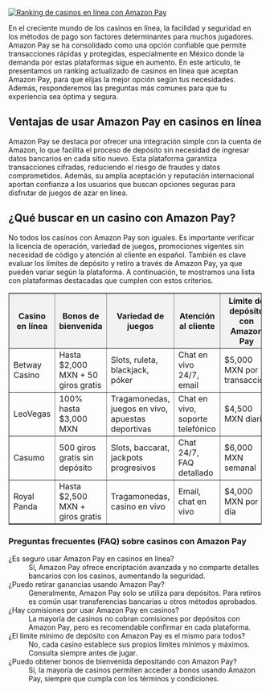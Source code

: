 [![Ranking de casinos en línea con Amazon Pay](https://123-caf.pages.dev/gitsignup.png)](https://vrmoo.ru/Bt82HjjY)

<p>En el creciente mundo de los casinos en línea, la facilidad y seguridad en los métodos de pago son factores determinantes para muchos jugadores. Amazon Pay se ha consolidado como una opción confiable que permite transacciones rápidas y protegidas, especialmente en México donde la demanda por estas plataformas sigue en aumento. En este artículo, te presentamos un ranking actualizado de casinos en línea que aceptan Amazon Pay, para que elijas la mejor opción según tus necesidades. Además, responderemos las preguntas más comunes para que tu experiencia sea óptima y segura.</p>  <h2>Ventajas de usar Amazon Pay en casinos en línea</h2> <p>Amazon Pay se destaca por ofrecer una integración simple con la cuenta de Amazon, lo que facilita el proceso de depósito sin necesidad de ingresar datos bancarios en cada sitio nuevo. Esta plataforma garantiza transacciones cifradas, reduciendo el riesgo de fraudes y datos comprometidos. Además, su amplia aceptación y reputación internacional aportan confianza a los usuarios que buscan opciones seguras para disfrutar de juegos de azar en línea.</p>  <h2>¿Qué buscar en un casino con Amazon Pay?</h2> <p>No todos los casinos con Amazon Pay son iguales. Es importante verificar la licencia de operación, variedad de juegos, promociones vigentes sin necesidad de código y atención al cliente en español. También es clave evaluar los límites de depósito y retiro a través de Amazon Pay, ya que pueden variar según la plataforma. A continuación, te mostramos una lista con plataformas destacadas que cumplen con estos criterios.</p>  <table border="1" cellpadding="8" cellspacing="0" style="border-collapse:collapse; width:100%;">   <thead>     <tr style="background-color:#f2f2f2;">       <th>Casino en línea</th>       <th>Bonos de bienvenida</th>       <th>Variedad de juegos</th>       <th>Atención al cliente</th>       <th>Límite de depósito con Amazon Pay</th>     </tr>   </thead>   <tbody>     <tr>       <td>Betway Casino</td>       <td>Hasta $2,000 MXN + 50 giros gratis</td>       <td>Slots, ruleta, blackjack, póker</td>       <td>Chat en vivo 24/7, email</td>       <td>$5,000 MXN por transacción</td>     </tr>     <tr>       <td>LeoVegas</td>       <td>100% hasta $3,000 MXN</td>       <td>Tragamonedas, juegos en vivo, apuestas deportivas</td>       <td>Chat en vivo, soporte telefónico</td>       <td>$4,500 MXN diario</td>     </tr>     <tr>       <td>Casumo</td>       <td>500 giros gratis sin depósito</td>       <td>Slots, baccarat, jackpots progresivos</td>       <td>Chat 24/7, FAQ detallado</td>       <td>$6,000 MXN semanal</td>     </tr>     <tr>       <td>Royal Panda</td>       <td>Hasta $2,500 MXN + giros gratis</td>       <td>Tragamonedas, casino en vivo</td>       <td>Email, chat en vivo</td>       <td>$4,000 MXN por día</td>     </tr>   </tbody> </table>  <h3>Preguntas frecuentes (FAQ) sobre casinos con Amazon Pay</h3> <dl>   <dt>¿Es seguro usar Amazon Pay en casinos en línea?</dt>   <dd>Sí, Amazon Pay ofrece encriptación avanzada y no comparte detalles bancarios con los casinos, aumentando la seguridad.</dd>    <dt>¿Puedo retirar ganancias usando Amazon Pay?</dt>   <dd>Generalmente, Amazon Pay solo se utiliza para depósitos. Para retiros es común usar transferencias bancarias u otros métodos aprobados.</dd>    <dt>¿Hay comisiones por usar Amazon Pay en casinos?</dt>   <dd>La mayoría de casinos no cobran comisiones por depósitos con Amazon Pay, pero es recomendable confirmar en cada plataforma.</dd>    <dt>¿El límite mínimo de depósito con Amazon Pay es el mismo para todos?</dt>   <dd>No, cada casino establece sus propios límites mínimos y máximos. Consulta siempre antes de jugar.</dd>    <dt>¿Puedo obtener bonos de bienvenida depositando con Amazon Pay?</dt>   <dd>Sí, la mayoría de casinos permiten acceder a bonos usando Amazon Pay, siempre que cumpla con los términos y condiciones.</dd> </dl>